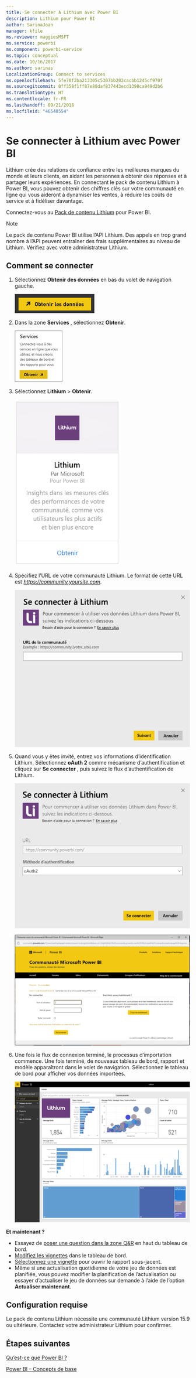 ```yaml
---
title: Se connecter à Lithium avec Power BI
description: Lithium pour Power BI
author: SarinaJoan
manager: kfile
ms.reviewer: maggiesMSFT
ms.service: powerbi
ms.component: powerbi-service
ms.topic: conceptual
ms.date: 10/16/2017
ms.author: sarinas
LocalizationGroup: Connect to services
ms.openlocfilehash: 5fe70f2ba213305c5307bb202cacbb1245cf970f
ms.sourcegitcommit: 0ff358f1ff87e88daf837443ecd1398ca949d2b6
ms.translationtype: HT
ms.contentlocale: fr-FR
ms.lasthandoff: 09/21/2018
ms.locfileid: "46548554"
---
```

# <a name="connect-to-lithium-with-power-bi"></a>Se connecter à Lithium avec Power BI
Lithium crée des relations de confiance entre les meilleures marques du monde et leurs clients, en aidant les personnes à obtenir des réponses et à partager leurs expériences. En connectant le pack de contenu Lithium à Power BI, vous pouvez obtenir des chiffres clés sur votre communauté en ligne qui vous aideront à dynamiser les ventes, à réduire les coûts de service et à fidéliser davantage. 

Connectez-vous au [Pack de contenu Lithium](https://app.powerbi.com/getdata/services/lithium) pour Power BI.

>[!NOTE]
>Le pack de contenu Power BI utilise l’API Lithium. Des appels en trop grand nombre à l’API peuvent entraîner des frais supplémentaires au niveau de Lithium. Vérifiez avec votre administrateur Lithium.

## <a name="how-to-connect"></a>Comment se connecter
1. Sélectionnez **Obtenir des données** en bas du volet de navigation gauche.
   
   ![](media/service-connect-to-lithium/pbi_getdata.png) 
2. Dans la zone **Services** , sélectionnez **Obtenir**.
   
   ![](media/service-connect-to-lithium/pbi_getservices.png) 
3. Sélectionnez **Lithium** \> **Obtenir**.
   
   ![](media/service-connect-to-lithium/lithiumconnect.png)
4. Spécifiez l’URL de votre communauté Lithium. Le format de cette URL est *https://community.yoursite.com*.
   
   ![](media/service-connect-to-lithium/params.png)
5. Quand vous y êtes invité, entrez vos informations d’identification Lithium. Sélectionnez **oAuth 2** comme mécanisme d’authentification et cliquez sur **Se connecter** , puis suivez le flux d’authentification de Lithium.
   
   ![](media/service-connect-to-lithium/creds.png)
   
   ![](media/service-connect-to-lithium/creds2.png)
6. Une fois le flux de connexion terminé, le processus d’importation commence. Une fois terminé, de nouveaux tableau de bord, rapport et modèle apparaîtront dans le volet de navigation. Sélectionnez le tableau de bord pour afficher vos données importées.
   
    ![](media/service-connect-to-lithium/lithium.png)

**Et maintenant ?**

* Essayez de [poser une question dans la zone Q&R](consumer/end-user-q-and-a.md) en haut du tableau de bord.
* [Modifiez les vignettes](service-dashboard-edit-tile.md) dans le tableau de bord.
* [Sélectionnez une vignette](consumer/end-user-tiles.md) pour ouvrir le rapport sous-jacent.
* Même si une actualisation quotidienne de votre jeu de données est planifiée, vous pouvez modifier la planification de l’actualisation ou essayer d’actualiser le jeu de données sur demande à l’aide de l’option **Actualiser maintenant**.

## <a name="system-requirements"></a>Configuration requise
Le pack de contenu Lithium nécessite une communauté Lithium version 15.9 ou ultérieure. Contactez votre administrateur Lithium pour confirmer.

## <a name="next-steps"></a>Étapes suivantes
[Qu’est-ce que Power BI ?](power-bi-overview.md)

[Power BI – Concepts de base](consumer/end-user-basic-concepts.md)

